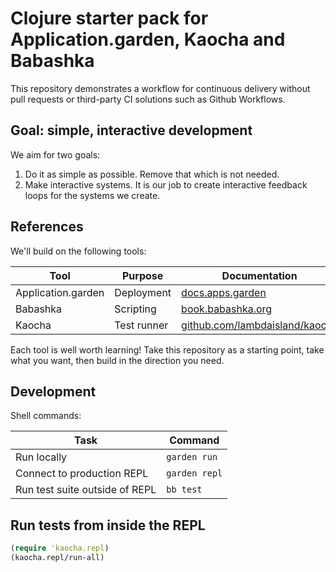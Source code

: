 # Clojure starter pack for Application.garden, Kaocha and Babashka

This repository demonstrates a workflow for continuous delivery without pull requests or third-party CI solutions such as Github Workflows.

## Goal: simple, interactive development

We aim for two goals:

1. Do it as simple as possible.
   Remove that which is not needed.
2. Make interactive systems.
   It is our job to create interactive feedback loops for the systems we create.

## References

We'll build on the following tools:

| Tool               | Purpose     | Documentation                    |
|--------------------|-------------|----------------------------------|
| Application.garden | Deployment  | [docs.apps.garden]               |
| Babashka           | Scripting   | [book.babashka.org]              |
| Kaocha             | Test runner | [github.com/lambdaisland/kaocha] |

[docs.apps.garden]: https://docs.apps.garden
[book.babashka.org]: https://book.babashka.org
[github.com/lambdaisland/kaocha]: https://github.com/lambdaisland/kaocha

Each tool is well worth learning!
Take this repository as a starting point, take what you want, then build in the direction you need.

## Development

Shell commands:

| Task                           | Command       |
|--------------------------------|---------------|
| Run locally                    | `garden run`  |
| Connect to production REPL     | `garden repl` |
| Run test suite outside of REPL | `bb test`     |

## Run tests from inside the REPL

```clojure
(require 'kaocha.repl)
(kaocha.repl/run-all)
```
